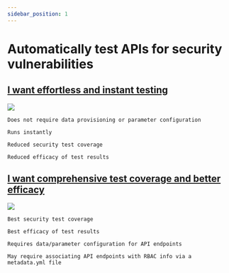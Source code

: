 ```yaml
---
sidebar_position: 1
---
```


# Automatically test APIs for security vulnerabilities

## [I want effortless and instant testing](zero-conf/zero-conf.md)
![](../../../../assets/zero-conf-test-plan.svg)

    Does not require data provisioning or parameter configuration
   
    Runs instantly 

    Reduced security test coverage

    Reduced efficacy of test results

## [I want comprehensive test coverage and better efficacy](data-driven/data-driven.md)
![](../../../../assets/data-driven-test-plan.svg)


    Best security test coverage

    Best efficacy of test results

    Requires data/parameter configuration for API endpoints

    May require associating API endpoints with RBAC info via a metadata.yml file
